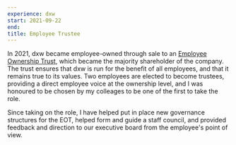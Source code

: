 ```yaml
---
experience: dxw
start: 2021-09-22
end:
title: Employee Trustee
---
```

In 2021, dxw became employee-owned through sale to an [Employee Ownership Trust](https://find-and-update.company-information.service.gov.uk/company/13637013), which became the majority shareholder of the company. The trust ensures that dxw is run for the benefit of all employees, and that it remains true to its values. Two employees are elected to become trustees, providing a direct employee voice at the ownership level, and I was honoured to be chosen by my colleages to be one of the first to take the role.

Since taking on the role, I have helped put in place new governance structures for the EOT, helped form and guide a staff council, and provided feedback and direction to our executive board from the employee's point of view.

